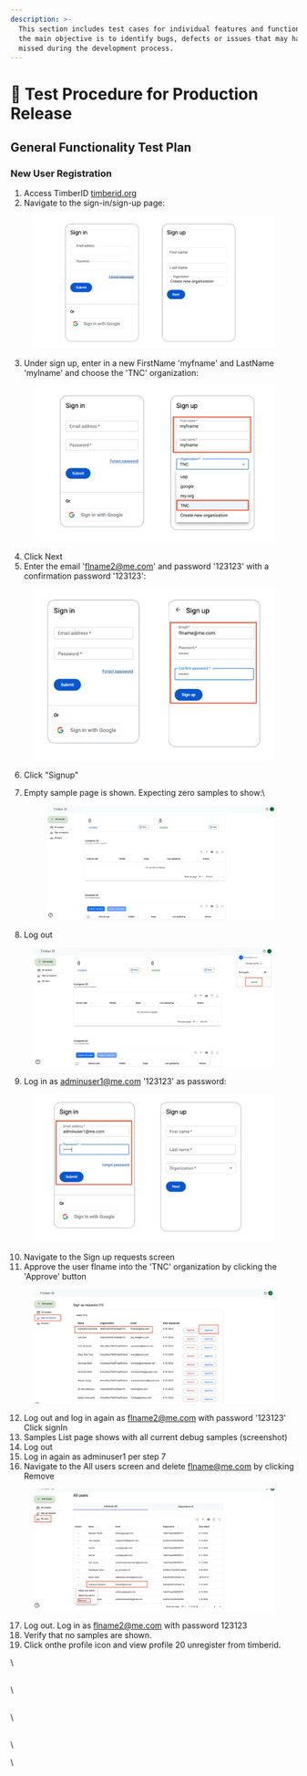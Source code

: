 ```yaml
---
description: >-
  This section includes test cases for individual features and functionalities,
  the main objective is to identify bugs, defects or issues that may have been
  missed during the development process.
---
```


# 🚀 Test Procedure for Production Release

## General Functionality Test Plan

### New User Registration

1. Access TimberID [timberid.org](http://timberid.org)
2. Navigate to the sign-in/sign-up page:

<figure><img src="../.gitbook/assets/TimberID-login.png" alt=""><figcaption></figcaption></figure>

3. Under sign up, enter in a new FirstName 'myfname' and LastName 'mylname' and choose the 'TNC' organization:

<figure><img src="../.gitbook/assets/TimberID-signup.png" alt=""><figcaption></figcaption></figure>

4. Click Next
5. Enter the email 'flname2@me.com' and password '123123' with a confirmation password '123123':

<figure><img src="../.gitbook/assets/TimberID-signup-email.png" alt=""><figcaption></figcaption></figure>

6. Click "Signup"
7.  Empty sample page is shown. Expecting zero samples to show:\


    <figure><img src="../.gitbook/assets/TimberID-nosamples.png" alt=""><figcaption></figcaption></figure>
8. Log out

<figure><img src="../.gitbook/assets/TimberID-logout.png" alt=""><figcaption></figcaption></figure>

9. Log in as adminuser1@me.com '123123' as password:

<figure><img src="../.gitbook/assets/TimberID-signin.png" alt=""><figcaption></figcaption></figure>

10. Navigate to the Sign up requests screen
11. Approve the user flname into the 'TNC' organization by clicking the 'Approve' button&#x20;

<figure><img src="../.gitbook/assets/TimberID-signupapproval-ok.png" alt=""><figcaption></figcaption></figure>

12. Log out and log in again as flname2@me.com with password '123123' Click signIn
13. Samples List page shows with all current debug samples (screenshot)
14. Log out
15. Log in again as adminuser1 per step 7
16. Navigate to the All users screen and delete flname@me.com by clicking Remove&#x20;

<figure><img src="../.gitbook/assets/TimberID-remove.png" alt=""><figcaption></figcaption></figure>

17. Log out. Log in as flname2@me.com with password 123123
18. Verify that no samples are shown.
19. Click onthe profile icon and view profile 20 unregister from timberid.



\


\
\


\
\


\
\


\
